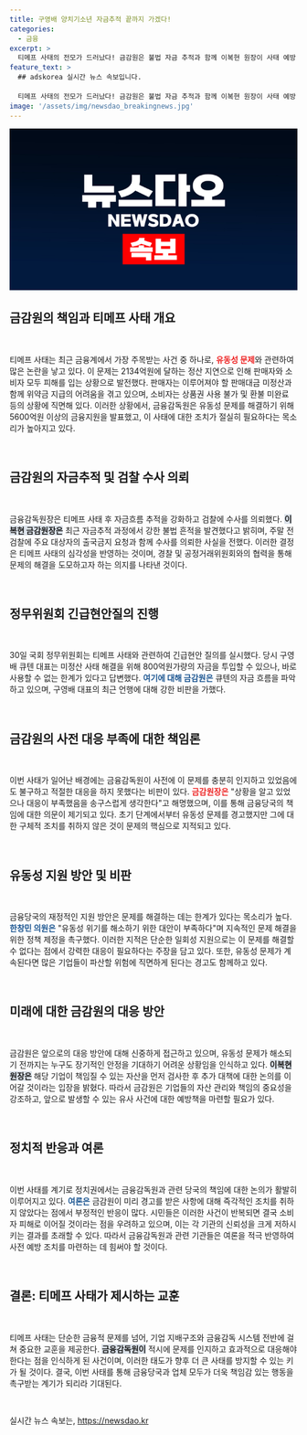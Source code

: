 ```yaml
---
title: 구영배 양치기소년 자금추적 끝까지 가겠다!
categories:
  - 금융
excerpt: >
  티메프 사태의 전모가 드러났다! 금감원은 불법 자금 추적과 함께 이복현 원장이 사태 예방 실패에 책임을 느낀다고 밝혀. 부실 경영의 파장 속, 금융당국의 대책이 소비자와 판매자에게 미칠 영향은?
feature_text: >
  ## adskorea 실시간 뉴스 속보입니다.

  티메프 사태의 전모가 드러났다! 금감원은 불법 자금 추적과 함께 이복현 원장이 사태 예방 실패에 책임을 느낀다고 밝혀. 부실 경영의 파장 속, 금융당국의 대책이 소비자와 판매자에게 미칠 영향은?
image: '/assets/img/newsdao_breakingnews.jpg'
---
```


<p><img src="/assets/img/newsdao_breakingnews.jpg" alt="adskorea 속보" /></p>

<h2 data-ke-size="size26">금감원의 책임과 티메프 사태 개요</h2>

<p data-ke-size="size16">&nbsp;</p>

<p>티메프 사태는 최근 금융계에서 가장 주목받는 사건 중 하나로, <b><span style="color: #ee2323;">유동성 문제</span></b>와 관련하여 많은 논란을 낳고 있다. 이 문제는 2134억원에 달하는 정산 지연으로 인해 판매자와 소비자 모두 피해를 입는 상황으로 발전했다. 판매자는 이루어져야 할 판매대금 미정산과 함께 위약금 지급의 어려움을 겪고 있으며, 소비자는 상품권 사용 불가 및 환불 미완료 등의 상황에 직면해 있다. 이러한 상황에서, 금융감독원은 유동성 문제를 해결하기 위해 5600억원 이상의 금융지원을 발표했고, 이 사태에 대한 조치가 절실히 필요하다는 목소리가 높아지고 있다. </p>

<p data-ke-size="size16">&nbsp;</p>

<h2 data-ke-size="size26">금감원의 자금추적 및 검찰 수사 의뢰</h2>

<p data-ke-size="size16">&nbsp;</p>

<p>금융감독원장은 티메프 사태 후 자금흐름 추적을 강화하고 검찰에 수사를 의뢰했다. <b><span style="background-color: #21538527;">이복현 금감원장은</span></b> 최근 자금추적 과정에서 강한 불법 흔적을 발견했다고 밝히며, 주말 전 검찰에 주요 대상자의 출국금지 요청과 함께 수사를 의뢰한 사실을 전했다. 이러한 결정은 티메프 사태의 심각성을 반영하는 것이며, 경찰 및 공정거래위원회와의 협력을 통해 문제의 해결을 도모하고자 하는 의지를 나타낸 것이다. </p>

<p data-ke-size="size16">&nbsp;</p>

<h2 data-ke-size="size26">정무위원회 긴급현안질의 진행</h2>

<p data-ke-size="size16">&nbsp;</p>

<p>30일 국회 정무위원회는 티메프 사태와 관련하여 긴급현안 질의를 실시했다. 당시 구영배 큐텐 대표는 미정산 사태 해결을 위해 800억원가량의 자금을 투입할 수 있으나, 바로 사용할 수 없는 한계가 있다고 답변했다. <b><span style="color: #1a5490;">여기에 대해 금감원은</span></b> 큐텐의 자금 흐름을 파악하고 있으며, 구영배 대표의 최근 언행에 대해 강한 비판을 가했다. </p>

<p data-ke-size="size16">&nbsp;</p>

<h2 data-ke-size="size26">금감원의 사전 대응 부족에 대한 책임론</h2>

<p data-ke-size="size16">&nbsp;</p>

<p>이번 사태가 일어난 배경에는 금융감독원이 사전에 이 문제를 충분히 인지하고 있었음에도 불구하고 적절한 대응을 하지 못했다는 비판이 있다. <b><span style="color: #ee2323;">금감원장은</span></b> "상황을 알고 있었으나 대응이 부족했음을 송구스럽게 생각한다"고 해명했으며, 이를 통해 금융당국의 책임에 대한 의문이 제기되고 있다. 초기 단계에서부터 유동성 문제를 경고했지만 그에 대한 구체적 조치를 취하지 않은 것이 문제의 핵심으로 지적되고 있다.</p>

<p data-ke-size="size16">&nbsp;</p>

<h2 data-ke-size="size26">유동성 지원 방안 및 비판</h2>

<p data-ke-size="size16">&nbsp;</p>

<p>금융당국의 재정적인 지원 방안은 문제를 해결하는 데는 한계가 있다는 목소리가 높다. <b><span style="color: #1a5490;">한창민 의원은</span></b> "유동성 위기를 해소하기 위한 대안이 부족하다"며 지속적인 문제 해결을 위한 정책 제정을 촉구했다. 이러한 지적은 단순한 일회성 지원으로는 이 문제를 해결할 수 없다는 점에서 강력한 대응이 필요하다는 주장을 담고 있다. 또한, 유동성 문제가 계속된다면 많은 기업들이 파산할 위험에 직면하게 된다는 경고도 함께하고 있다.</p>

<p data-ke-size="size16">&nbsp;</p>

<h2 data-ke-size="size26">미래에 대한 금감원의 대응 방안</h2>

<p data-ke-size="size16">&nbsp;</p>

<p>금감원은 앞으로의 대응 방안에 대해 신중하게 접근하고 있으며, 유동성 문제가 해소되기 전까지는 누구도 장기적인 안정을 기대하기 어려운 상황임을 인식하고 있다. <b><span style="background-color: #21538527;">이복현 원장은</span></b> 해당 기업이 책임질 수 있는 자산을 먼저 검사한 후 추가 대책에 대한 논의를 이어갈 것이라는 입장을 밝혔다. 따라서 금감원은 기업들의 자산 관리와 책임의 중요성을 강조하고, 앞으로 발생할 수 있는 유사 사건에 대한 예방책을 마련할 필요가 있다.</p>

<p data-ke-size="size16">&nbsp;</p>

<h2 data-ke-size="size26">정치적 반응과 여론</h2>

<p data-ke-size="size16">&nbsp;</p>

<p>이번 사태를 계기로 정치권에서는 금융감독원과 관련 당국의 책임에 대한 논의가 활발히 이루어지고 있다. <b><span style="color: #1a5490;">여론은</span></b> 금감원이 미리 경고를 받은 사항에 대해 즉각적인 조치를 취하지 않았다는 점에서 부정적인 반응이 많다. 시민들은 이러한 사건이 반복되면 결국 소비자 피해로 이어질 것이라는 점을 우려하고 있으며, 이는 각 기관의 신뢰성을 크게 저하시키는 결과를 초래할 수 있다. 따라서 금융감독원과 관련 기관들은 여론을 적극 반영하여 사전 예방 조치를 마련하는 데 힘써야 할 것이다.</p>

<p data-ke-size="size16">&nbsp;</p>

<h2 data-ke-size="size26">결론: 티메프 사태가 제시하는 교훈</h2>

<p data-ke-size="size16">&nbsp;</p>

<p>티메프 사태는 단순한 금융적 문제를 넘어, 기업 지배구조와 금융감독 시스템 전반에 걸쳐 중요한 교훈을 제공한다. <b><span style="background-color: #21538527;">금융감독원이</span></b> 적시에 문제를 인지하고 효과적으로 대응해야 한다는 점을 인식하게 된 사건이며, 이러한 태도가 향후 더 큰 사태를 방지할 수 있는 키가 될 것이다. 결국, 이번 사태를 통해 금융당국과 업체 모두가 더욱 책임감 있는 행동을 촉구받는 계기가 되리라 기대된다. </p>

<p data-ke-size="size16">&nbsp;</p>
실시간 뉴스 속보는, <a href="https://newsdao.kr" rel="dofollow">https://newsdao.kr</a>


